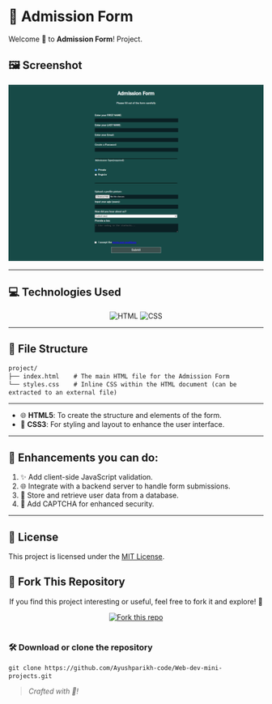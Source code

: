 #  📜   Admission Form
Welcome 🌷 to **Admission Form**! Project.

## 🖼️ Screenshot
<img src="Project Image.png">

---

## 💻 Technologies Used
<div align="center">

![HTML](https://img.shields.io/badge/html5%20-%23E34F26.svg?&style=for-the-badge&logo=html5&logoColor=white)
![CSS](https://img.shields.io/badge/css3%20-%231572B6.svg?&style=for-the-badge&logo=css3&logoColor=white)

</div>

---

## 📂 File Structure
```
project/
├── index.html    # The main HTML file for the Admission Form
└── styles.css    # Inline CSS within the HTML document (can be extracted to an external file)
```

---

- 🌐 **HTML5**: To create the structure and elements of the form.
- 🎨 **CSS3**: For styling and layout to enhance the user interface.

---


## 🚀 Enhancements you can do:
1. ✨ Add client-side JavaScript validation.
2. 🌐 Integrate with a backend server to handle form submissions.
3. 💾 Store and retrieve user data from a database.
4. 🔐 Add CAPTCHA for enhanced security.

---

## 📄 License
This project is licensed under the [MIT License](LICENSE).

## 🍴 Fork This Repository

<div align="center">
  <p>If you find this project interesting or useful, feel free to fork it and explore! 🚀</p>

  <a href="https://github.com/Ayushparikh-code/Web-dev-mini-projects">
    <img src="https://img.shields.io/badge/Fork%20This%20Repo-green?logo=github&style=for-the-badge" alt="Fork this repo">
  </a>
</div>

<br>

### 🛠️ Download or clone the repository

```
git clone https://github.com/Ayushparikh-code/Web-dev-mini-projects.git
```


> _Crafted with 💙!_ 

